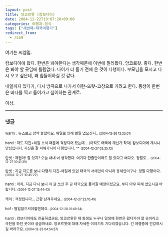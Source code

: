 ```yaml
---
layout: post
title: 앙코르왓 (캄보디아)
date: 2004-12-22T19:07:20+09:00
categories: 여행과-음식
tags: ["세번째-태국여행기"]
redirect_from:
  - /559
---
```


여기는 씨엠립.

캄보디아에 왔다. 한번은 봐야한다는 생각때문에 이번에 질러봤다. 앙코르왓. 좋다. 한번은 봐야 할 곳임에 틀림없다. 나이가 더 들기 전에 온 것이 다행이다. 부모님을 모시고 다시 오고 싶은데, 꽤 힘들어하실 것 같다.

내일까지 있다가, 다시 방콕으로 나가서 아란-뜨랏-코창으로 가려고 한다. 동생이 한번은 바다를 찍고 들어가고 싶어하는 관계로.

이상.

* * *

### 댓글



<!--- cmt:937 --->
<!--- mail: --->
<!--- parent:0 --->

<small>warry : 뉴스보고 깜짝 놀랐어요. 해일로 인해 별일 없으신지.. <small>(2004-12-26 12:25:01)</small></small>


<!--- cmt:938 --->
<!--- mail: --->
<!--- parent:0 --->

<small>hanti : 저도 지진+해일 소식 때문에 걱정되어 왔는데... (아직도 태국에 계신가 착각) 캄보디아에 계시니 안심입니다. 지진을 잘 피해가시어 다행입니다. ^^ <small>(2004-12-27 02:25:13)</small></small>


<!--- cmt:939 --->
<!--- mail: --->
<!--- parent:0 --->

<small>란셋 : 제권아! 잘 있지? 오늘 내내 너 생각했다. 여기다 한줄만이라도 잘 있다고 써다오. 정말로... <small>(2004-12-27 10:41:39)</small></small>


<!--- cmt:940 --->
<!--- mail: --->
<!--- parent:0 --->

<small>란셋 : 지금 지도를 보니 다행히 지진-해일에 있던 태국의 서해안이 아니라 동해안이구나. 정말 다행이다. <small>(2004-12-27 10:45:22)</small></small>


<!--- cmt:941 --->
<!--- mail: --->
<!--- parent:0 --->

<small>hanti : 아차, 지금 다시 보니 이 글 쓰신 후 곧 태국으로 돌아갈 예정이셨군요. 부디 아무 피해 없으시길 바랍니다. <small>(2004-12-27 13:44:43)</small></small>


<!--- cmt:942 --->
<!--- mail: --->
<!--- parent:0 --->

<small>케이 : 걱정됩니다... 근황 남겨주세요.. <small>(2004-12-27 22:10:49)</small></small>


<!--- cmt:943 --->
<!--- mail: --->
<!--- parent:0 --->

<small>hof : 별일없으셔야할텐데요. <small>(2004-12-28 01:49:34)</small></small>


<!--- cmt:944 --->
<!--- mail: --->
<!--- parent:0 --->

<small>hanti : 캄보디아에도 진출하셨군요. 앙코르왓은 제 동생도 누구나 일생에 한번은 왔다가야 할 곳이라고 극찬을 하던 곳이라 궁금하네요. 앙코르왓에 대해 자세한 이야기도 기다리겠습니다. 긴 여행중에 건강하시길 바라구요. <small>(2004-12-23 04:54:57)</small></small>

